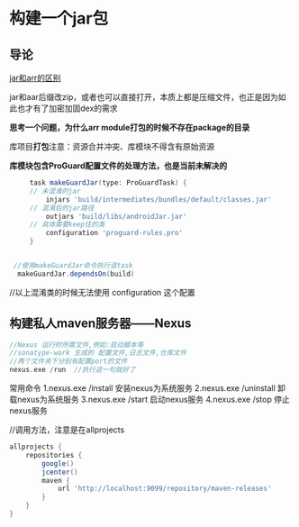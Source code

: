 # 构建一个jar包

## 导论

[jar和arr的区别](https://blog.csdn.net/CrazyMo_/article/details/70273845)

jar和aar后缀改zip，或者也可以直接打开，本质上都是压缩文件，也正是因为如此也才有了加密加固dex的需求

**思考一个问题，为什么arr module打包的时候不存在package的目录**

库项目**打包**注意：资源合并冲突、库模块不得含有原始资源

**库模块包含ProGuard配置文件的处理方法，也是当前未解决的**

```groovy
     task makeGuardJar(type: ProGuardTask) {
     // 未混淆的jar
         injars 'build/intermediates/bundles/default/classes.jar'
     // 混淆后的jar路径
         outjars 'build/libs/androidJar.jar'
     // 具体需要keep住的类
         configuration 'proguard-rules.pro'
     }


 //使用makeGuardJar命令执行该task
  makeGuardJar.dependsOn(build)

```

//以上混淆类的时候无法使用 configuration 这个配置

## 构建私人maven服务器——Nexus

```cpp
//Nexus 运行时所需文件,例如:启动脚本等
//sonatype-work 生成的 配置文件,日志文件,仓库文件
//两个文件夹下分别有配置port的文件
nexus.exe /run  //执行这一句就好了
```

常用命令
 1.nexus.exe /install 安装nexus为系统服务
 2.nexus.exe /uninstall 卸载nexus为系统服务
 3.nexus.exe /start 启动nexus服务
 4.nexus.exe /stop 停止nexus服务

//调用方法，注意是在allprojects

```groovy
allprojects {
    repositories {
        google()
        jcenter()
        maven {
            url 'http://localhost:9099/repository/maven-releases'
        }
    }
}
```

